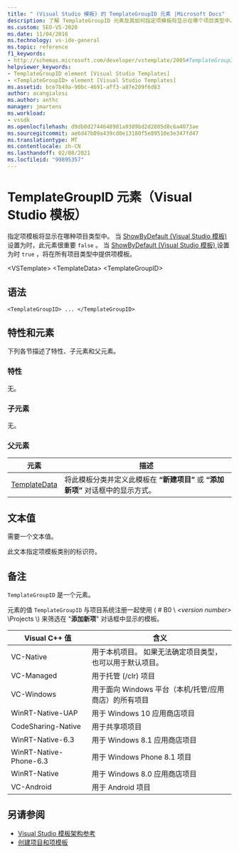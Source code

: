 ```yaml
---
title: " (Visual Studio 模板) 的 TemplateGroupID 元素 |Microsoft Docs"
description: 了解 TemplateGroupID 元素及其如何指定项模板将显示在哪个项目类型中。
ms.custom: SEO-VS-2020
ms.date: 11/04/2016
ms.technology: vs-ide-general
ms.topic: reference
f1_keywords:
- http://schemas.microsoft.com/developer/vstemplate/2005#TemplateGroupID
helpviewer_keywords:
- TemplateGroupID element [Visual Studio Templates]
- <TemplateGroupID> element [Visual Studio Templates]
ms.assetid: bce7b49a-90bc-4691-aff3-a87e209f6d83
author: acangialosi
ms.author: anthc
manager: jmartens
ms.workload:
- vssdk
ms.openlocfilehash: d9db0d2744648901a9389bd2d2805d8c6a4073ae
ms.sourcegitcommit: ae6d47b09a439cd0e13180f5e89510e3e347fd47
ms.translationtype: MT
ms.contentlocale: zh-CN
ms.lasthandoff: 02/08/2021
ms.locfileid: "99895357"
---
```

# <a name="templategroupid-element-visual-studio-templates"></a>TemplateGroupID 元素（Visual Studio 模板）
指定项模板将显示在哪种项目类型中。 当 [ShowByDefault (Visual Studio 模板) ](../extensibility/showbydefault-visual-studio-templates.md) 设置为时，此元素很重要 `false` 。 当 [ShowByDefault (Visual Studio 模板) ](../extensibility/showbydefault-visual-studio-templates.md) 设置为时 `true` ，将在所有项目类型中提供项模板。

 \<VSTemplate> \<TemplateData>
 \<TemplateGroupID>

## <a name="syntax"></a>语法

```
<TemplateGroupID> ... </TemplateGroupID>
```

## <a name="attributes-and-elements"></a>特性和元素
 下列各节描述了特性、子元素和父元素。

### <a name="attributes"></a>特性
 无。

### <a name="child-elements"></a>子元素
 无。

### <a name="parent-elements"></a>父元素

|元素|描述|
|-------------|-----------------|
|[TemplateData](../extensibility/templatedata-element-visual-studio-templates.md)|将此模板分类并定义此模板在 **“新建项目”** 或 **“添加新项”** 对话框中的显示方式。|

## <a name="text-value"></a>文本值
 需要一个文本值。

 此文本指定项模板类别的标识符。

## <a name="remarks"></a>备注
 `TemplateGroupID` 是一个元素。

 元素的值 `TemplateGroupID` 与项目系统注册一起使用 ( # B0 \\ *\<version number>* \Projects \\) 来筛选在 "**添加新项**" 对话框中显示的模板。

|Visual C++ 值|含义|
|------------------------|-------------|
|VC-Native|用于本机项目。 如果无法确定项目类型，也可以用于默认项目。|
|VC-Managed|用于托管 (/clr) 项目|
|VC-Windows|用于面向 Windows 平台（本机/托管/应用商店）的所有项目|
|WinRT-Native-UAP|用于 Windows 10 应用商店项目|
|CodeSharing-Native|用于共享项项目|
|WinRT-Native-6.3|用于 Windows 8.1 应用商店项目|
|WinRT-Native-Phone-6.3|用于 Windows Phone 8.1 项目|
|WinRT-Native|用于 Windows 8.0 应用商店项目|
|VC-Android|用于 Android 项目|

## <a name="see-also"></a>另请参阅
- [Visual Studio 模板架构参考](../extensibility/visual-studio-template-schema-reference.md)
- [创建项目和项模板](../ide/creating-project-and-item-templates.md)
